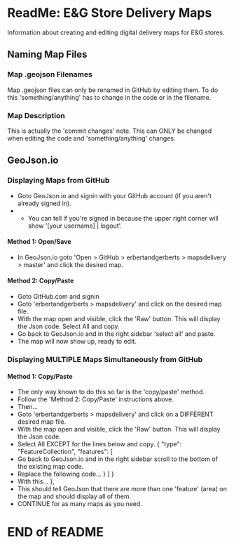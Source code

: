 # ReadMe: E&G Store Delivery Maps
Information about creating and editing digital delivery maps for E&G stores.
## Naming Map Files
### Map .geojson Filenames
Map .geojson files can only be renamed in GitHub by editing them. To do this 'something/anything' has to change in the code or in the filename.
### Map Description
This is actually the 'commit changes' note. This can ONLY be changed when editing the code and 'something/anything' changes.
## GeoJson.io
### Displaying Maps from GitHub
- Goto GeoJson.io and signin with your GitHub account (if you aren't already signed in).
- - You can tell if you're signed in because the upper right corner will show '[your username] | logout'.

#### Method 1: Open/Save
- In GeoJson.io goto 'Open > GitHub > erbertandgerberts > mapsdelivery > master' and click the desired map.
#### Method 2: Copy/Paste
- Goto GitHub.com and signin
- Goto 'erbertandgerberts > mapsdelivery' and click on the desired map file.
- With the map open and visible, click the 'Raw' button. This will display the Json code. Select All and copy.
- Go back to GeoJson.io and in the right sidebar 'select all' and paste.
- The map will now show up, ready to edit.
### Displaying MULTIPLE Maps Simultaneously from GitHub
#### Method 1: Copy/Paste
- The only way known to do this so far is the 'copy/paste' method.
- Follow the 'Method 2: Copy/Paste' instructions above.
- Then...
- Goto 'erbertandgerberts > mapsdelivery' and click on a DIFFERENT desired map file.
- With the map open and visible, click the 'Raw' button. This will display the Json code.
- Select All EXCEPT for the lines below and copy.
    {
      "type": "FeatureCollection",
      "features": [
- Go back to GeoJson.io and in the right sidebar scroll to the bottom of the existing map code.
- Replace the following code...
        }
      ]
    }
- With this...
        },
- This should tell GeoJson that there are more than one 'feature' (area) on the map and should display all of them.
- CONTINUE for as many maps as you need.
# END of README

